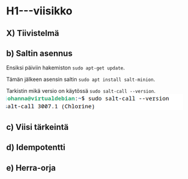 # H1---viisikko
## X) Tiivistelmä

## b) Saltin asennus
Ensiksi päiviin hakemiston `sudo apt-get update`.

Tämän jälkeen asensin saltin `sudo apt install salt-minion`.

Tarkistin mikä versio on käytössä `sudo salt-call --version`.
![Tarkistin mikä versio on käytössä `sudo salt-call --version`.](https://github.com/JohannaLap/H1---viisikko/blob/5bac7a744ed3abbeaca270ce3e7ea78e603e10e1/salt%20call%20version.png)

## c) Viisi tärkeintä

## d) Idempotentti

## e) Herra-orja

